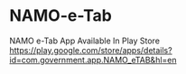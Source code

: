 # NAMO-e-Tab
NAMO e-Tab App
Available In Play Store
https://play.google.com/store/apps/details?id=com.government.app.NAMO_eTAB&hl=en

